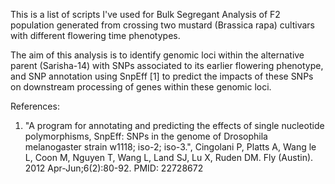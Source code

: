 This is a list of scripts I've used for Bulk Segregant Analysis of F2 population generated from crossing two mustard (Brassica rapa) cultivars with different flowering time phenotypes. 

The aim of this analysis is to identify genomic loci within the alternative parent (Sarisha-14) with SNPs associated to its earlier flowering phenotype, and SNP annotation using SnpEff [1] to predict the impacts of these SNPs on downstream processing of genes within these genomic loci.

References:
1. "A program for annotating and predicting the effects of single nucleotide polymorphisms, SnpEff: SNPs in the genome of Drosophila melanogaster strain w1118; iso-2; iso-3.", Cingolani P, Platts A, Wang le L, Coon M, Nguyen T, Wang L, Land SJ, Lu X, Ruden DM. Fly (Austin). 2012 Apr-Jun;6(2):80-92. PMID: 22728672

